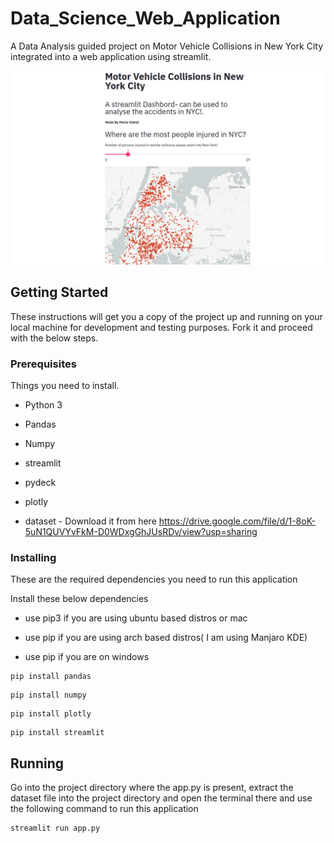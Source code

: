 # Data_Science_Web_Application
A Data Analysis guided project on Motor Vehicle Collisions in New York City integrated into a web application using streamlit.


![alt text](https://github.com/Mario-Vishal/Data_Science_Web_Application/blob/master/image.png?raw=true)


## Getting Started

These instructions will get you a copy of the project up and running on your local machine for development and testing purposes. Fork it and proceed with the below steps.

### Prerequisites

 Things you need to install.

- Python 3

- Pandas

- Numpy

- streamlit

- pydeck

- plotly

- dataset - Download it from here https://drive.google.com/file/d/1-8oK-5uN1QUVYvFkM-D0WDxgGhJUsRDv/view?usp=sharing

### Installing

These are the required dependencies you need to run this application

Install these below dependencies 

- use pip3 if you are using ubuntu based distros or mac

- use pip if you are using arch based distros( I am using Manjaro KDE)

- use pip if you are on windows

```
pip install pandas
```
```
pip install numpy
```
```
pip install plotly
```
```
pip install streamlit
```


## Running

Go into the project directory where the app.py is present, extract the dataset file into the project directory and open the terminal there and use the following command to run this application

```
streamlit run app.py
```




